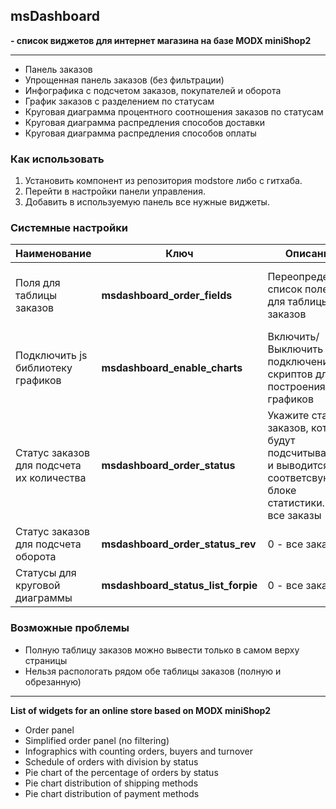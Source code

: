 ## msDashboard 
**- список виджетов для интернет магазина на базе MODX miniShop2**

-----------------------
* Панель заказов
* Упрощенная панель заказов (без фильтрации)
* Инфографика с подсчетом заказов, покупателей и оборота
* График заказов с разделением по статусам
* Круговая диаграмма процентного соотношения заказов по статусам
* Круговая диаграмма распредления способов доставки
* Круговая диаграмма распредления способов оплаты


### Как использовать
1) Установить компонент из репозитория modstore либо с гитхаба.
2) Перейти в настройки панели управления. 
3) Добавить в используемую панель все нужные виджеты.


### Системные настройки

| Наименование                      | Ключ                         | Описание                                                                                                            | По умолчанию                                                                        | 
|-----------------------------------|---------------------------|---------------------------------------------------------------------------------------------------------------------|-------------------------------------------------------------------------------------|
| Поля для таблицы заказов          | **msdashboard_order_fields** | Переопределяет список полей для таблицы заказов                                                                     | id,customer,num ,status,cost, weight,delivery, payment,createdon, updatedon,comment | 
| Подключить js библиотеку графиков | **msdashboard_enable_charts** | Включить/Выключить подключение скриптов для построения графиков                                                     | true                                                                                |
| Статус заказов для подсчета их количества | **msdashboard_order_status** | Укажите статус заказов, которые будут подсчитываться и выводится в соответсвующем блоке статистики. 0 - все заказы  | 0                                                                                   |
| Статус заказов для подсчета оборота | **msdashboard_order_status_rev** | 0 - все заказы  | 0                                                                                   |
| Статусы для круговой диаграммы | **msdashboard_status_list_forpie** | 0 - все заказы  | 1,2,3,4                                                                                   |


### Возможные проблемы
* Полную таблицу заказов можно вывести только в самом верху страницы
* Нельзя распологать рядом обе таблицы заказов (полную и обрезанную)


--------------------

**List of widgets for an online store based on MODX miniShop2**

* Order panel
* Simplified order panel (no filtering)
* Infographics with counting orders, buyers and turnover
* Schedule of orders with division by status
* Pie chart of the percentage of orders by status
* Pie chart distribution of shipping methods
* Pie chart distribution of payment methods